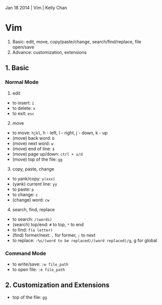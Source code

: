 Jan 18 2014 | Vim | Kelly Chan
# Vim

1. Basic: edit, move, copy/paste/change, search/find/replace, file open/save
2. Advance: customization, extensions

## 1. Basic

### Normal Mode 
1. edit  
- to insert: `i` 
- to delete: `x`
- to exit: `esc`

2. move  
- to move: `hjkl`, h - left, l - right, j - down, k - up
- (move) back word: `b`
- (move) next word: `w`
- (move) end of line: `$`
- (move) page up/down: `ctrl + u/d`
- (move) top of the file: `gg`

3. copy, paste, change   
- to yank/copy: `y(xxx)`
- (yank) current line: `yy`
- to paste: `p`
- to change: `c`
- (change) word: `cw`

4. search, find, replace  
- to search: `/(words)`
- (search) top/end: `#` to top, `*` to end
- to find: `f(a letter)`
- (find) former/next: `,` for former, `;` to next
- to replace: `:%s/(word to be replaced)/(word replaced)/g`, g for global

### Command Mode 
- to write/save: `:w file_path`  
- to open file: `:e file_path`

## 2. Customization and Extensions
- top of the file: `gg`
